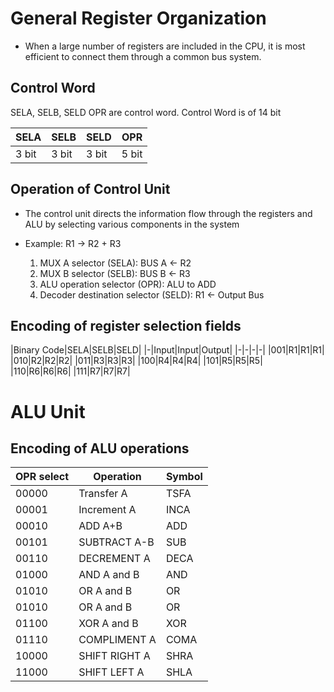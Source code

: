 # General Register Organization

- When a large number of registers are included in the CPU,
it is most efficient to connect them through a common bus system.

Control Word
---
SELA, SELB, SELD OPR are control word.
Control Word  is of 14 bit

|SELA|SELB|SELD|OPR|
|-|-|-|-|
|3 bit|3 bit|3 bit|5 bit|


Operation of Control Unit
---
- The control unit directs the information flow through the registers and ALU
by selecting various components in the system

- Example: R1 -> R2 + R3
    1. MUX A selector (SELA): BUS A <- R2
    2. MUX B selector (SELB): BUS B <- R3
    3. ALU operation selector (OPR): ALU to ADD
    4. Decoder destination selector (SELD): R1 <- Output Bus

Encoding of register selection fields
---

|Binary Code|SELA|SELB|SELD|
|-|Input|Input|Output|
|-|-|-|-|
|001|R1|R1|R1|
|010|R2|R2|R2|
|011|R3|R3|R3|
|100|R4|R4|R4|
|101|R5|R5|R5|
|110|R6|R6|R6|
|111|R7|R7|R7|

# ALU Unit
Encoding of ALU operations
---

|OPR select|Operation|Symbol|
|-|-|-|
|00000|Transfer A|TSFA|
|00001|Increment A|INCA|
|00010|ADD A+B|ADD|
|00101|SUBTRACT A-B|SUB|
|00110|DECREMENT A|DECA|
|01000|AND A and B|AND|
|01010|OR A and B|OR|
|01010|OR A and B|OR|
|01100|XOR A and B|XOR|
|01110|COMPLIMENT A|COMA|
|10000|SHIFT RIGHT A|SHRA|
|11000|SHIFT LEFT A|SHLA|


